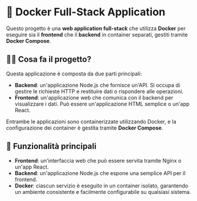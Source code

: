 # 🐳 Docker Full-Stack Application

Questo progetto è una **web application full-stack** che utilizza **Docker** per eseguire sia il **frontend** che il **backend** in container separati, gestiti tramite **Docker Compose**. 

## 🧑‍💻 Cosa fa il progetto?

Questa applicazione è composta da due parti principali:

- **Backend**: un'applicazione Node.js che fornisce un'API. Si occupa di gestire le richieste HTTP e restituire dati o rispondere alle operazioni.
- **Frontend**: un'applicazione web che comunica con il backend per visualizzare i dati. Può essere un'applicazione HTML semplice o un'app React.

Entrambe le applicazioni sono containerizzate utilizzando Docker, e la configurazione dei container è gestita tramite **Docker Compose**.

## 🚀 Funzionalità principali

- **Frontend**: un'interfaccia web che può essere servita tramite Nginx o un'app React.
- **Backend**: un'applicazione Node.js che espone una semplice API per il frontend.
- **Docker**: ciascun servizio è eseguito in un container isolato, garantendo un ambiente consistente e facilmente configurabile su qualsiasi sistema.
